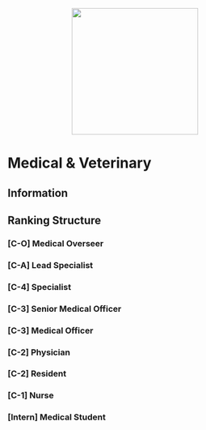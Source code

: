 <p align="center">
  <img src="/../main/Logos%20%26%20Emblems/corvus_m&v.png" height="250" width="250"/></center>
</p>

# Medical & Veterinary

## Information

## Ranking Structure
### [C-O] Medical Overseer

### [C-A] Lead Specialist

### [C-4] Specialist

### [C-3] Senior Medical Officer

### [C-3] Medical Officer

### [C-2] Physician

### [C-2] Resident

### [C-1] Nurse

### [Intern] Medical Student